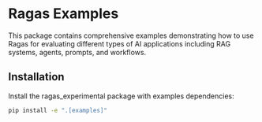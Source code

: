 # Ragas Examples

This package contains comprehensive examples demonstrating how to use Ragas for evaluating different types of AI applications including RAG systems, agents, prompts, and workflows.

## Installation

Install the ragas_experimental package with examples dependencies:

```bash
pip install -e ".[examples]"
```

